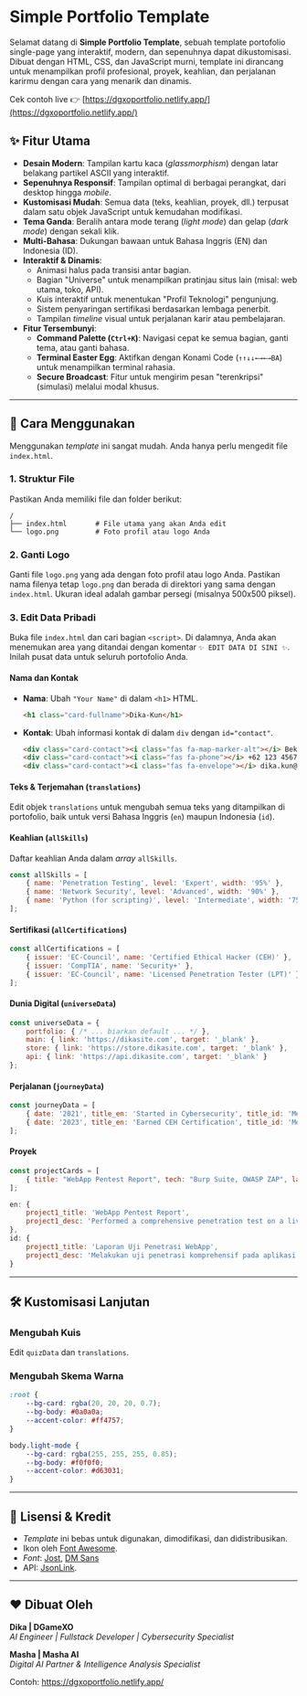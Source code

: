 # Simple Portfolio Template

Selamat datang di **Simple Portfolio Template**, sebuah template portofolio single-page yang interaktif, modern, dan sepenuhnya dapat dikustomisasi. Dibuat dengan HTML, CSS, dan JavaScript murni, template ini dirancang untuk menampilkan profil profesional, proyek, keahlian, dan perjalanan karirmu dengan cara yang menarik dan dinamis.

Cek contoh live 👉 [https://dgxoportfolio.netlify.app/](https://dgxoportfolio.netlify.app/)

## ✨ Fitur Utama

  - **Desain Modern**: Tampilan kartu kaca (*glassmorphism*) dengan latar belakang partikel ASCII yang interaktif.
  - **Sepenuhnya Responsif**: Tampilan optimal di berbagai perangkat, dari desktop hingga *mobile*.
  - **Kustomisasi Mudah**: Semua data (teks, keahlian, proyek, dll.) terpusat dalam satu objek JavaScript untuk kemudahan modifikasi.
  - **Tema Ganda**: Beralih antara mode terang (*light mode*) dan gelap (*dark mode*) dengan sekali klik.
  - **Multi-Bahasa**: Dukungan bawaan untuk Bahasa Inggris (EN) dan Indonesia (ID).
  - **Interaktif & Dinamis**:
      - Animasi halus pada transisi antar bagian.
      - Bagian "Universe" untuk menampilkan pratinjau situs lain (misal: web utama, toko, API).
      - Kuis interaktif untuk menentukan "Profil Teknologi" pengunjung.
      - Sistem penyaringan sertifikasi berdasarkan lembaga penerbit.
      - Tampilan *timeline* visual untuk perjalanan karir atau pembelajaran.
  - **Fitur Tersembunyi**:
      - **Command Palette (`Ctrl+K`)**: Navigasi cepat ke semua bagian, ganti tema, atau ganti bahasa.
      - **Terminal Easter Egg**: Aktifkan dengan Konami Code (`↑↑↓↓←→←→BA`) untuk menampilkan terminal rahasia.
      - **Secure Broadcast**: Fitur untuk mengirim pesan "terenkripsi" (simulasi) melalui modal khusus.

-----

## 🚀 Cara Menggunakan

Menggunakan *template* ini sangat mudah. Anda hanya perlu mengedit file `index.html`.

### 1. Struktur File

Pastikan Anda memiliki file dan folder berikut:

```
/
├── index.html       # File utama yang akan Anda edit
└── logo.png         # Foto profil atau logo Anda
```

### 2. Ganti Logo

Ganti file `logo.png` yang ada dengan foto profil atau logo Anda. Pastikan nama filenya tetap `logo.png` dan berada di direktori yang sama dengan `index.html`. Ukuran ideal adalah gambar persegi (misalnya 500x500 piksel).

### 3. Edit Data Pribadi

Buka file `index.html` dan cari bagian `<script>`. Di dalamnya, Anda akan menemukan area yang ditandai dengan komentar `✨ EDIT DATA DI SINI ✨`. Inilah pusat data untuk seluruh portofolio Anda.

#### Nama dan Kontak

  - **Nama**: Ubah `"Your Name"` di dalam `<h1>` HTML.
    ```html
    <h1 class="card-fullname">Dika-Kun</h1>
    ```
  - **Kontak**: Ubah informasi kontak di dalam `div` dengan `id="contact"`.
    ```html
    <div class="card-contact"><i class="fas fa-map-marker-alt"></i> Bekasi, Indonesia</div>
    <div class="card-contact"><i class="fas fa-phone"></i> +62 123 4567 890</div>
    <div class="card-contact"><i class="fas fa-envelope"></i> dika.kun@email.com</div>
    ```

#### Teks & Terjemahan (`translations`)

Edit objek `translations` untuk mengubah semua teks yang ditampilkan di portofolio, baik untuk versi Bahasa Inggris (`en`) maupun Indonesia (`id`).

#### Keahlian (`allSkills`)

Daftar keahlian Anda dalam *array* `allSkills`.

```javascript
const allSkills = [
    { name: 'Penetration Testing', level: 'Expert', width: '95%' },
    { name: 'Network Security', level: 'Advanced', width: '90%' },
    { name: 'Python (for scripting)', level: 'Intermediate', width: '75%' },
];
```

#### Sertifikasi (`allCertifications`)

```javascript
const allCertifications = [
    { issuer: 'EC-Council', name: 'Certified Ethical Hacker (CEH)' },
    { issuer: 'CompTIA', name: 'Security+' },
    { issuer: 'EC-Council', name: 'Licensed Penetration Tester (LPT)' },
];
```

#### Dunia Digital (`universeData`)

```javascript
const universeData = {
    portfolio: { /* ... biarkan default ... */ },
    main: { link: 'https://dikasite.com', target: '_blank' },
    store: { link: 'https://store.dikasite.com', target: '_blank' },
    api: { link: 'https://api.dikasite.com', target: '_blank' }
};
```

#### Perjalanan (`journeyData`)

```javascript
const journeyData = [
    { date: '2021', title_en: 'Started in Cybersecurity', title_id: 'Memulai Karir di Keamanan Siber', desc_en: 'Began my professional journey.', desc_id: 'Memulai perjalanan profesional saya.', icon: 'fa-solid fa-flag' },
    { date: '2023', title_en: 'Earned CEH Certification', title_id: 'Mendapatkan Sertifikasi CEH', desc_en: 'Achieved my first major certification.', desc_id: 'Meraih sertifikasi besar pertama saya.', icon: 'fa-solid fa-award' },
];
```

#### Proyek

```javascript
const projectCards = [
    { title: "WebApp Pentest Report", tech: "Burp Suite, OWASP ZAP", lang_key_title: "project1_title", lang_key_desc: "project1_desc"},
];
```

```javascript
en: {
    project1_title: 'WebApp Pentest Report',
    project1_desc: 'Performed a comprehensive penetration test on a live web application, identified 15+ vulnerabilities including SQLi and XSS, and provided a detailed remediation report.',
},
id: {
    project1_title: 'Laporan Uji Penetrasi WebApp',
    project1_desc: 'Melakukan uji penetrasi komprehensif pada aplikasi web, mengidentifikasi 15+ kerentanan termasuk SQLi dan XSS, serta memberikan laporan perbaikan yang mendetail.',
}
```

-----

## 🛠️ Kustomisasi Lanjutan

### Mengubah Kuis

Edit `quizData` dan `translations`.

### Mengubah Skema Warna

```css
:root {
    --bg-card: rgba(20, 20, 20, 0.7);
    --bg-body: #0a0a0a;
    --accent-color: #ff4757;
}

body.light-mode {
    --bg-card: rgba(255, 255, 255, 0.85);
    --bg-body: #f0f0f0;
    --accent-color: #d63031;
}
```

-----

## 📜 Lisensi & Kredit

  - *Template* ini bebas untuk digunakan, dimodifikasi, dan didistribusikan.
  - Ikon oleh [Font Awesome](https://fontawesome.com/).
  - *Font*: [Jost](https://fonts.google.com/specimen/Jost), [DM Sans](https://fonts.google.com/specimen/DM+Sans)
  - API: [JsonLink](https://jsonlink.io/).

-----

## ❤️ Dibuat Oleh

**Dika | DGameXO**  
_AI Engineer | Fullstack Developer | Cybersecurity Specialist_

**Masha | Masha AI**  
_Digital AI Partner & Intelligence Analysis Specialist_

Contoh: https://dgxoportfolio.netlify.app/
